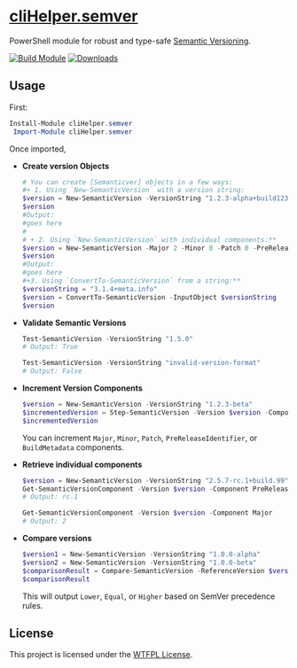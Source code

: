 ﻿# [cliHelper.semver](https://www.powershellgallery.com/packages/cliHelper.semver)

PowerShell module for robust and type-safe [Semantic Versioning](https://github.com/semver/semver).


[![Build Module](https://github.com/chadnpc/cliHelper.semver/actions/workflows/build_module.yaml/badge.svg)](https://github.com/chadnpc/cliHelper.semver/actions/workflows/build_module.yaml)
[![Downloads](https://img.shields.io/powershellgallery/dt/cliHelper.semver.svg?style=flat&logo=powershell&color=blue)](https://www.powershellgallery.com/packages/cliHelper.semver)

## Usage

First:

```PowerShell
Install-Module cliHelper.semver
 Import-Module cliHelper.semver
```

Once imported,

- **Create version Objects**

  ```PowerShell
  # You can create [Semanticver] objects in a few ways:
  #+ 1. Using `New-SemanticVersion` with a version string:
  $version = New-SemanticVersion -VersionString "1.2.3-alpha+build123"
  $version
  #Output:
  #goes here
  #
  # + 2. Using `New-SemanticVersion` with individual components:**
  $version = New-SemanticVersion -Major 2 -Minor 0 -Patch 0 -PreRelease "rc.2"
  $version
  #Output:
  #goes here
  #+3. Using `ConvertTo-SemanticVersion` from a string:**
  $versionString = "3.1.4+meta.info"
  $version = ConvertTo-SemanticVersion -InputObject $versionString
  $version
  ```


- **Validate Semantic Versions**

  ```PowerShell
  Test-SemanticVersion -VersionString "1.5.0"
  # Output: True

  Test-SemanticVersion -VersionString "invalid-version-format"
  # Output: False
  ```

- **Increment Version Components**

  ```PowerShell
  $version = New-SemanticVersion -VersionString "1.2.3-beta"
  $incrementedVersion = Step-SemanticVersion -Version $version -Component Minor
  $incrementedVersion
  ```

  You can increment `Major`, `Minor`, `Patch`, `PreReleaseIdentifier`, or `BuildMetadata` components.


- **Retrieve individual components**

  ```PowerShell
  $version = New-SemanticVersion -VersionString "2.5.7-rc.1+build.99"
  Get-SemanticVersionComponent -Version $version -Component PreReleaseIdentifier
  # Output: rc.1

  Get-SemanticVersionComponent -Version $version -Component Major
  # Output: 2
  ```

- **Compare versions**

  ```PowerShell
  $version1 = New-SemanticVersion -VersionString "1.0.0-alpha"
  $version2 = New-SemanticVersion -VersionString "1.0.0-beta"
  $comparisonResult = Compare-SemanticVersion -ReferenceVersion $version1 -DifferenceVersion $version2
  $comparisonResult
  ```
  This will output `Lower`, `Equal`, or `Higher` based on SemVer precedence rules.

## License

This project is licensed under the [WTFPL License](LICENSE).